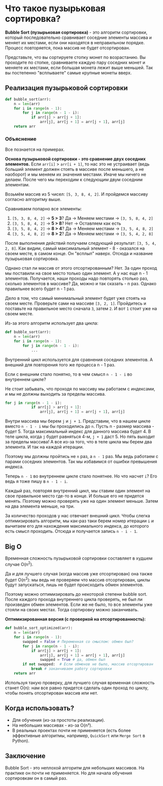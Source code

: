 # Что такое пузырьковая сортировка? 
**Bubble Sort (пузырьковая сортировка)** - это алгоритм сортировки, который последовательно сравнивает соседние элементы массива и меняет их местами, если они находятся в неправильном порядке. Процесс повторяется, пока массив не будет отсортирован.  
  
Представьте, что вы сортируете стопку монет по возрастанию. Вы проходите по стопке, сравниваете каждую пару соседних монет и меняете их местами, если большая монета лежит выше меньшей. Так вы постепенно "всплываете" самые крупные монеты вверх.  
## Реализация пузырьковой сортировки
```python
def bubble_sort(arr):
    n = len(arr)
    for i in range(n - 1):  
        for j in range(n - 1 - i):
            if arr[j] > arr[j + 1]:
                arr[j], arr[j + 1] = arr[j + 1], arr[j]
    return arr
```

### Объяснение
Все познается на примерах. 

**Основа пузырьковой сортировки - это сравнение двух соседних элементов.** Если `arr[i]` > `arr[i + 1]`,  то нас это не устраивает (ведь больший элемент должен стоять в массиве после меньшего, а не наоборот) и мы меняем их значения местами. Иначе мы ничего не делаем. После чего мы переходим к следующим двум соседним элементам.

Возьмём массив из 5 чисел: `[5, 3, 8, 4, 2]`. И пройдемся массиву согласно алгоритму выше. 

Сравниваем попарно все элементы:

1. `[5, 3, 8, 4, 2]` → **5 > 3**? Да → Меняем местами → `[3, 5, 8, 4, 2]`  
2. `[3, 5, 8, 4, 2]` → **5 > 8**? Нет → Оставляем как есть  
3. `[3, 5, 8, 4, 2]` → **8 > 4**? Да → Меняем местами → `[3, 5, 4, 8, 2]`  
4. `[3, 5, 4, 8, 2]` → **8 > 2**? Да → Меняем местами → `[3, 5, 4, 2, 8]`  

После выполнения действий получаем следующий результат: `[3, 5, 4, 2, 8]`. Как видим, самый максимальный элемент - 8 - оказался на своем месте, в самом конце. Он "всплыл" наверх. Отсюда и название пузырьковая сортировка.

Однако стал ли массив от этого отсортированным? Нет. За один проход мы поставили на свое место только один элемент. А у нас еще n - 1 элементов. Получается, наши проходы надо повторять столько раз, сколько элементов в массиве? Да, можно и так сказать - n раз. Однако правильнее всего будет n - 1 раз. 

Дело в том, что самый минимальный элемент будет уже стоять на своем месте. Проверьте сами на массиве `[3, 2, 1]`. Пройдитесь и поставьте на правильное место сначала `3`, затем `2`. И вот `1` стоит уже на своем месте.

Из-за этого алгоритм использует два цикла:
```python
def bubble_sort(arr):
    n = len(arr)
    for i in range(n - 1):  
        for j in range(n - 1 - i):
	        ...
```

Внутренний цикл используется для сравнения соседних элементов.
А внешний для повторения того же процесса n - 1 раз.

Если с внешним стало понятно, то в чем смысл `n - 1 - i` во внутреннем цикле?

Не стоит забывать, что проходя по массиву мы работаем с индексами, и мы не должны выходить за пределы массива.

```python
for j in range(n - 1 - i):
            if arr[j] > arr[j + 1]:
                arr[j], arr[j + 1] = arr[j + 1], arr[j]
```

Внутри массива мы берем `j` и `j + 1`.  Представим, что в нашем цикле вместо `n - 1 - i` мы бы проходились до `n`. Пусть n - размер массива - будет 5. Тогда максимальный индекс для данного массива будет 4.
В теле цикла, когда `j` будет равняться 4-м, `j + 1` даст 5. Но пять выходит за пределы массива! А все из-за того, что в теле цикла мы берем два элемента. И так на каждой итерации. 

Поэтому мы должны пройтись не `n` раз, а `n - 1` раз. Мы ведь работаем с парами соседних элементов. Так мы избавимся от ошибки превышения индекса. 

Теперь `n - 1` во внутреннем цикле стало понятнее. Но что насчет `i`? Его ведь я тоже пишу в `n - 1 - i`.

Каждый раз, повторяя внутренний цикл, мы ставим один элемент на свое правильное место где-то в конце. И больше его не придется менять. Поэтому можно проверять уже на один элемент меньше. Затем на два элемента меньше, на три.

За количество проходов у нас отвечает внешний цикл. Чтобы слегка оптимизировать алгоритм, мы как-раз таки берем номер итерации `i` и вычитаем его для нахождения максимального индекса, до которого есть смысл проходить. Отсюда и получается запись `n - i - 1`.


## Big O
Временная сложность пузырьковой сортировки составляет в худшем случае O(n<sup>2</sup>).

Да и для лучшего случая (когда массив уже отсортирован) она также будет O(n<sup>2</sup>): мы ведь не проверяем что массив отсортирован, циклы будут запускаться, лишь не будет происходить обмен элементов.

Поэтому можно оптимизировать до некоторой степени bubble sort. После каждого прохода внутреннего цикла проверять, не был ли произведен обмен элементов. Если же не было, то все элементы уже стояли на своих местах. Тогда сортировку можно заканчивать.

**Оптимизированная версия (с проверкой на отсортированность):**  
```python
def bubble_sort_optimized(arr):
    n = len(arr)
    for i in range(n - 1):
        swapped = False # Переменная со смыслом: обмен был?
        for j in range(n - 1 - i):
            if arr[j] > arr[j + 1]:
                arr[j], arr[j + 1] = arr[j + 1], arr[j]
                swapped = True # да, обмен был
        if not swapped:  # Если обменов не было, массив отсортирован
            break # заканчиваем работу сортировки
    return arr
```  

Используя такую проверку, для лучшего случая временная сложность станет O(n): нам все равно придется сделать один проход по циклу, чтобы понять отсортирован массив или нет.

## Когда использовать?
- Для обучения (из-за простоты реализации).  
- На небольших массивах - из-за O(n²).  
- В реальных проектах почти не применяется (есть более эффективные алгоритмы, например, `QuickSort` или `Merge Sort` в Python).  

## Заключение
Bubble Sort - это неплохой алгоритм для небольших массивов. На практике он почти не применяется. Но для начала обучения сортировкам он в самый раз.